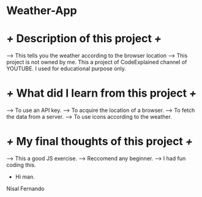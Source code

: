 # Weather-App

# *+* Description of this project *+*
 --> This tells you the weather according to the browser location 
 --> This project is not owned by me. This a project of CodeExplained channel of YOUTUBE. I used for educational purpose only.

# *+* What did I learn from this project *+*
 --> To use an API key.
 --> To acquire the location of a browser.
 --> To fetch the data from a server.
 --> To use icons according to the weather.

# *+* My final thoughts of this project *+*
 --> This a good JS exercise.
 --> Reccomend any beginner.
 --> I had fun coding this.
 
* Hi man.
 
Nisal Fernando
